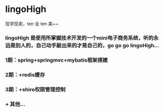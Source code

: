 # lingoHigh
现学现卖，ten 全 ten 美~~
###    lingoHigh 是使用所掌握技术开发的一个mini电子商务系统，听的永远是别人的，自己动手敲出来的才是自己的，go go go lingoHigh...
### 1期：spring+springmvc+mybatis框架搭建
### 2期：+redis缓存
### 3期：+shiro权限管理控制
###   + 其他...
